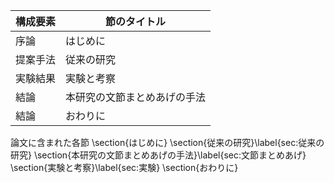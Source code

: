 構成要素 | 節のタイトル
 --- | --- 
序論 | はじめに
提案手法 | 従来の研究
実験結果 | 実験と考察
結論 | 本研究の文節まとめあげの手法
結論 | おわりに

論文に含まれた各節
\section{はじめに}
\section{従来の研究}\label{sec:従来の研究}
\section{本研究の文節まとめあげの手法}\label{sec:文節まとめあげ}
\section{実験と考察}\label{sec:実験}
\section{おわりに}

